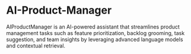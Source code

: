 # AI-Product-Manager
AIProductManager is an AI-powered assistant that streamlines product management tasks such as feature prioritization, backlog grooming, task suggestion, and team insights by leveraging advanced language models and contextual retrieval.
